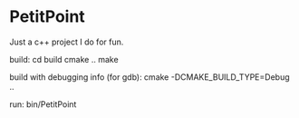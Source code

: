 # PetitPoint

Just a c++ project I do for fun.

build:
cd build
cmake ..
make

build with debugging info (for gdb):
cmake -DCMAKE_BUILD_TYPE=Debug ..

run:
bin/PetitPoint
